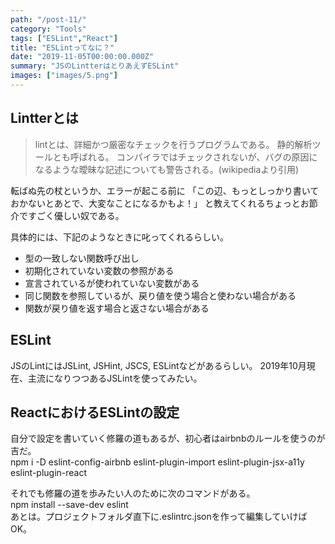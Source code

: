 ```yaml
---
path: "/post-11/"
category: "Tools"
tags: ["ESLint","React"]
title: "ESLintってなに？"
date: "2019-11-05T00:00:00.000Z"
summary: "JSのLintterはとりあえずESLint"
images: ["images/5.png"]
---
```


## Lintterとは

>lintとは、詳細かつ厳密なチェックを行うプログラムである。 静的解析ツールとも呼ばれる。 コンパイラではチェックされないが、バグの原因になるような曖昧な記述についても警告される。(wikipediaより引用)

転ばぬ先の杖というか、エラーが起こる前に
「この辺、もっとしっかり書いておかないとあとで、大変なことになるかもよ！」
と教えてくれるちょっとお節介ですごく優しい奴である。

具体的には、下記のようなときに叱ってくれるらしい。

- 型の一致しない関数呼び出し
- 初期化されていない変数の参照がある
- 宣言されているが使われていない変数がある
- 同じ関数を参照しているが、戻り値を使う場合と使わない場合がある
- 関数が戻り値を返す場合と返さない場合がある

## ESLint

JSのLintにはJSLint, JSHint, JSCS, ESLintなどがあるらしい。
2019年10月現在、主流になりつつあるJSLintを使ってみたい。

## ReactにおけるESLintの設定

自分で設定を書いていく修羅の道もあるが、初心者はairbnbのルールを使うのが吉だ。  
npm i -D eslint-config-airbnb eslint-plugin-import eslint-plugin-jsx-a11y eslint-plugin-react

それでも修羅の道を歩みたい人のために次のコマンドがある。  
npm install --save-dev eslint  
あとは。プロジェクトフォルダ直下に.eslintrc.jsonを作って編集していけばOK。
